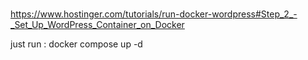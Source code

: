 # 
https://www.hostinger.com/tutorials/run-docker-wordpress#Step_2_-_Set_Up_WordPress_Container_on_Docker


just run : docker compose up -d   
